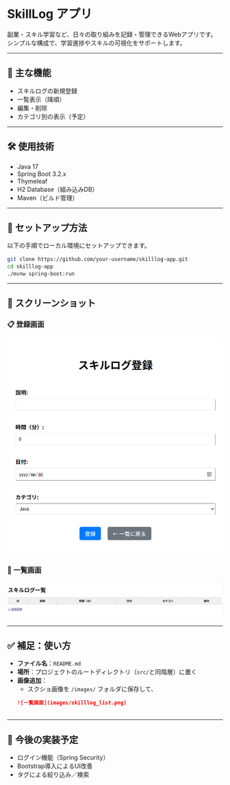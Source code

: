 # SkillLog アプリ

副業・スキル学習など、日々の取り組みを記録・管理できるWebアプリです。  
シンプルな構成で、学習進捗やスキルの可視化をサポートします。

---

## 📌 主な機能

- スキルログの新規登録
- 一覧表示（降順）
- 編集・削除
- カテゴリ別の表示（予定）

---

## 🛠 使用技術

- Java 17
- Spring Boot 3.2.x
- Thymeleaf
- H2 Database（組み込みDB）
- Maven（ビルド管理）

---

## 🚀 セットアップ方法

以下の手順でローカル環境にセットアップできます。

```bash
git clone https://github.com/your-username/skilllog-app.git
cd skilllog-app
./mvnw spring-boot:run
```

---

## 📸 スクリーンショット

### 📋 登録画面
![一覧画面](images/ws001_register.png)

### 📝 一覧画面
![登録画面](images/ws002_list.png)


---

## ✅ 補足：使い方

- **ファイル名**：`README.md`
- **場所**：プロジェクトのルートディレクトリ（`src/`と同階層）に置く
- **画像追加**：
  - スクショ画像を `/images/` フォルダに保存して、
  ```markdown
  ![一覧画面](images/skilllog_list.png)



---
## 🔧 今後の実装予定

- ログイン機能（Spring Security）
- Bootstrap導入によるUI改善
- タグによる絞り込み／検索


